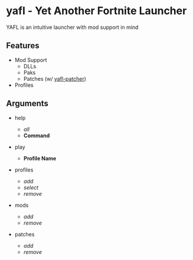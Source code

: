 # yafl - Yet Another Fortnite Launcher
YAFL is an intuitive launcher with mod support in mind

## Features
- Mod Support
    - DLLs
    - Paks
    - Patches (w/ [yafl-patcher](https://github.com/denalisun/yafl-patcher))
- Profiles

## Arguments
- help
    - *all*
    - **Command**

- play
    - **Profile Name**

- profiles
    - *add*
    - *select*
    - *remove*

- mods
    - *add*
    - *remove*

- patches
    - *add*
    - *remove*